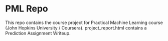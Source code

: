 # PML Repo
This repo contains the course project for Practical Machine Learning course (John Hopkins University / Coursera).
project_report.html contains a Prediction Assignment Writeup.
